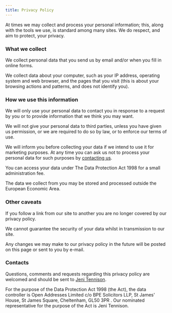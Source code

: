 ```yaml
---
title: Privacy Policy
---
```


At times we may collect and process your personal information; this, along with the tools we use, is standard among many sites. We do respect, and aim to protect, your privacy.

### What we collect

We collect personal data that you send us by email and/or when you fill in online forms.

We collect data about your computer, such as your IP address, operating system and web browser, and the pages that you visit (this is about your browsing actions and patterns, and does not identify you).

### How we use this information

We will only use your personal data to contact you in response to a request by you or to provide information that we think you may want.

We will not give your personal data to third parties, unless you have given us permission, or we are required to do so by law, or to enforce our terms of use.

We will inform you before collecting your data if we intend to use it for marketing purposes. At any time you can ask us not to process your personal data for such purposes by [contacting us](mailto:datacontroller@openaddressesuk.org).

You can access your data under The Data Protection Act 1998 for a small administration fee.

The data we collect from you may be stored and processed outside the European Economic Area.

### Other caveats

If you follow a link from our site to another you are no longer covered by our privacy policy.

We cannot guarantee the security of your data whilst in transmission to our site.

Any changes we may make to our privacy policy in the future will be posted on this page or sent to you by e-mail.

### Contacts

Questions, comments and requests regarding this privacy policy are welcomed and should be sent to [Jeni Tennison](mailto:jeni.tennison@openaddressesuk.org).

For the purpose of the Data Protection Act 1998 (the Act), the data controller is Open Addresses Limited c/o BPE Solicitors LLP, St James' House, St James Square, Cheltenham, GL50 3PR . Our nominated representative for the purpose of the Act is Jeni Tennison.


